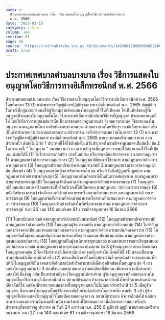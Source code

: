 ```yaml
---
name: >-
  ประกาศเทศบาลตำบลบางบาล เรื่อง วิธีการแสดงใบอนุญาตโดยวิธีการทางอิเล็กทรอนิกส์
  พ.ศ. 2566
date: '2023-03-15'
category: ง พิเศษ
volume: 140
section: 61
page: 26
source: 'https://ratchakitcha.soc.go.th/documents/140D061S0000000002600.pdf'
draft: true
---
```


# ประกาศเทศบาลตำบลบางบาล เรื่อง วิธีการแสดงใบอนุญาตโดยวิธีการทางอิเล็กทรอนิกส์ พ.ศ. 2566

ประกาศเทศบาลตำบลบางบาล เรื่อง วิธีการแสดงใบอนุญาตโดยวิธีการทางอิเล็กทรอนิกส์ พ.ศ. 2566 โดยที่มาตรา 13 (1) แห่งพระราชบัญญัติการปฏิบัติราชการทางอิเล็กทรอนิกส์ พ.ศ. 2565 บัญญัติว่าในกรณีที่กฎหมายกาหนดให้ผู้รับอนุญาตต้องแสดงใบอนุญาตไว้ในที่เปิดเผย ให้เป็นสิทธิของผู้รับอนุญาตที่จะแสดงใบอนุญาตนั้นโดยวิธีการทางอิเล็กทรอนิกส์ตามวิธีการที่ผู้อนุญาต ประกาศกาหนดก็ได้ โดยให้ถือว่าการแสดงเช่นว่านั้นเป็นการชอบด้วยกฎหมายแล้ว จึงสมควรกาหนด วิธีการแสดงใบอนุญาต ตามกฎหมายในความรับผิดชอบของเทศบาลตำบลบางบาลโดยวิธีการ ทางอิเล็กทรอนิกส์ เพื่อเป็นการอำนวยความสะดวกและลดภาระแก่ประชาชน อาศัยอำนาจตามความในมาตรา 13 (1) แห่งพระราชบัญญัติการปฏิบัติราชการ ทางอิเล็กทรอนิกส์ พ.ศ. 2565 นาย กเทศมนตรีตาบลบางบาล ออกประกาศไว้ ดังต่อไปนี้ ข้อ 1 ประกาศนี้ให้ใช้บังคับตั้งแต่วันประกาศในราชกิจจานุเบกษาเป็นต้นไป ข้อ 2 ในประกาศนี้ “ ใบอนุญาต ” หมายความว่า เอกสารหลักฐานที่กฎหมายกาหนดให้ต้องแสดงไว้ในที่เปิดเผย ดังต่อไปนี้ (1) ใบรับรองการก่อสร้าง การดั ดแปลง หรือการเคลื่อนย้ายอาคารประเภทควบคุมการใช้ ตามกฎหมายว่าด้วยการควบคุมอาคาร (2) ใบอนุญาตเปลี่ยนการใช้อาคาร ตามกฎหมายว่าด้วยการควบคุมอาคาร (3) ใบอนุญาตประกอบกิจการควบคุมประเภทที่ 3 ตามกฎหมายว่าด้วยการควบคุมน้ามัน เชื้อเพลิง (4) ใบอนุญาตดำเนินกิจการรับทำการเก็บ ขน หรือกำจัดสิ่งปฏิกูลหรือมูลฝอย ตามกฎหมายว่าด้วยการสาธารณสุข (5) ใบอนุญาตดาเนินกิจการที่เป็นอันตรายต่อสุขภาพ ตามกฎหมายว่าด้วยการสาธารณสุข (6) ใบอนุญาตจัดตั้งตลาด ตามกฎหมายว่าด้วยการสาธารณสุข (7) ใบอนุญาตเปลี่ยนแปลง ขยาย หรือลดสถานที่หรือบริเวณที่ใช้เป็นตลาด ตามกฎหมาย ว่าด้วยการสาธารณสุข (8) หนังสือรับรองการแจ้งจัดตั้งสถานที่จำหน่ายอาหารหรือสถานที่สะสมอาหาร ตามกฎหมายว่าด้วยการสาธารณสุข (9) ใบอนุญาตจัดตั้งสถานที่จาหน่ายอาหารหรือสถานที่สะสมอาหาร ตามกฎหมายว่าด้วย กา รสาธารณสุข (10) ใบอนุญาตจำหน่ายสินค้าในที่หรือทางสาธารณะ ตามกฎหมายว่าด้วยการสาธารณสุข ้ หนา 26 ่ เลม 140 ตอนพิเศษ 61 ง ราชกิจจานุเบกษา 16 มีนาคม 2566

(11) ใบทะเบียนพาณิชย์ ตามกฎหมายว่าด้วยทะเบียนพาณิชย์ (12) ใบอนุญาตประกอบกิจการหอพัก ตามกฎหมายว่าด้วยหอพัก (13) ใบอนุญาตผู้จัดการหอพัก ตามกฎหมายว่าด้วยหอพัก (14) ใบสำคั ญแสดงการจดทะเบียนสมาคมฌาปนกิจสงเคราะห์ ตามกฎหมายว่าด้วย การฌาปนกิจสงเคราะห์ (15) ใบอนุญาตจัดตั้งสุสานและฌาปนสถานสาธารณะหรือสุสานและฌาปนสถานเอกชน ตามกฎหมายว่าด้วยสุสานและฌาปนสถาน (16) ใบอนุญาตเป็นผู้ดาเนินการสุสานและฌาปนสถานสาธารณะหรือสุสานและฌาปนสถาน เอกชน ตามกฎหมายว่าด้วยสุสานและฌาปนสถาน ข้อ 3 ผู้รับอนุญาตสามารถเลือกแสดงใบอนุญาตตามข้อ 2 โดยวิธีการทางอิเล็กทรอนิกส์ อย่างหนึ่งอย่างใด ดังต่อไปนี้ (1) แสดงเป็นภาพผ่านอุปกรณ์อิเล็กทรอนิกส์ หรือ (2) แสดงเป็นคิวอาร์โคดที่อุปกรณ์อิเล็กทรอนิกส์สามารถสแกนเพื่อเข้าถึงใบอนุญาตที่เป็น เอกสารอิเล็กทรอนิกส์หรือภาพทางอิเล็กทรอนิกส์ของใบอนุญาต ข้อ 4 การแสดงใบอนุญาตตามข้อ 3 ต้องมีขนาดของภาพและความละเอียดที่ชัดเจน เพียงพอ รวมทั้งสามารถแสดงให้เห็นข้อมู ลอันเป็นสาระสำคัญของใบอนุญาตได้ครบถ้วน ผู้รับอนุญาตอาจเลือกแสดงภาพใบอนุญาตโดยวิธีการทางอิเล็กทรอนิกส์ ณ สถานที่ประกอบ กิจการมากกว่าหนึ่งใบหรือภาพผ่านหน้าจอเดียวกันก็ได้ แต่ต้องมีระยะเวลาแสดงภาพใบอนุญาต แต่ละใบไม่น้อยกว่าห้าวินาที ข้อ 5 เมื่อผู้รับอนุญาตเ ลือกแสดงใบอนุญาตโดยวิธีการทางอิเล็กทรอนิกส์อย่างใดอย่างหนึ่ง ตามข้อ 3 แล้ว ผู้รับอนุญาตไม่ต้องแสดงใบอนุญาตไว้โดยเปิดเผยตลอดเวลา ณ สถานที่ประกอบ กิจการอีกต่อไป แต่ต้องสามารถแสดงต่อเจ้าพนักงานหรือพนักงานเจ้าหน้าที่ได้ตลอดเวลา เมื่อมีการตรวจสอบ หรือต่อประชาชนที่ขอตรวจดู ประกาศ ณ วันที่ 24 มกราคม พ.ศ. 256 6 ชูเกียรติ บุญมี นายกเทศมนตรีตาบลบางบาล ้ หนา 27 ่ เลม 140 ตอนพิเศษ 61 ง ราชกิจจานุเบกษา 16 มีนาคม 2566
